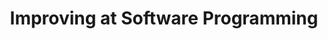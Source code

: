 ---
title: "Improving at Software Programming"
description: "Reading other people's code gives you different views and implementations to solve problems."
publishDate: "6 May 2021"
tags: ["improving", "programming", "growth"]
link: https://blog.mobnia.com/improving-at-software-programming/
---